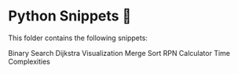 # Python Snippets 🏴

This folder contains the following snippets:

Binary Search
Dijkstra Visualization
Merge Sort
RPN Calculator
Time Complexities
